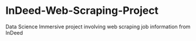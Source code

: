 # InDeed-Web-Scraping-Project
Data Science Immersive project involving web scraping job information from InDeed
